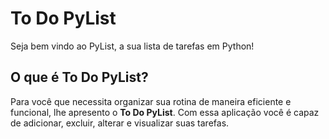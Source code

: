 # To Do PyList

Seja bem vindo ao PyList, a sua lista de tarefas em Python!

## O que é To Do PyList?
Para você que necessita organizar sua rotina de maneira eficiente e funcional, lhe apresento o  **To Do PyList**.
Com essa aplicação você é capaz de adicionar, excluir, alterar e visualizar suas tarefas.
